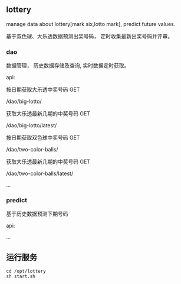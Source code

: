 ## lottery
manage data about lottery[mark six,lotto mark], predict future values.

基于双色球、大乐透数据预测出奖号码， 定时收集最新出奖号码并评审。

### dao

数据管理， 历史数据存储及查询,  实时数据定时获取。

api:

按日期获取大乐透中奖号码 GET

/dao/big-lotto/<yyyy-mm-dd>



获取大乐透最新几期的中奖号码 GET

/dao/big-lotto/latest/<int>



按日期获取双色球中奖号码 GET

/dao/two-color-balls/<yyyy-mm-dd>



获取大乐透最新几期的中奖号码 GET

/dao/two-color-balls/latest/<int>

...

### predict

基于历史数据预测下期号码

api:

...

## 运行服务

```
cd /opt/lottery
sh start.sh
```

